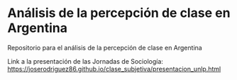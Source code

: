 # Análisis de la percepción de clase en Argentina
Repositorio para el análisis de la percepción de clase en Argentina

Link a la presentación de las Jornadas de Sociología: https://joserodriguez86.github.io/clase_subjetiva/presentacion_unlp.html


